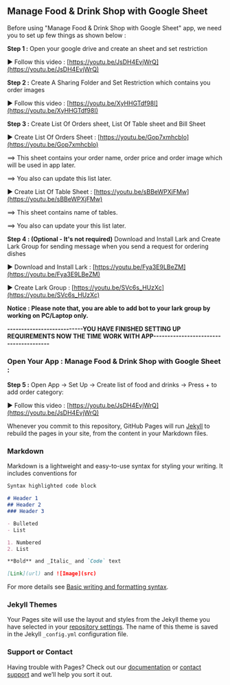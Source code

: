 ## Manage Food & Drink Shop with Google Sheet

Before using "Manage Food & Drink Shop with Google Sheet" app, we need you to set up few things as shown below : 

**Step 1 :** Open your google drive and create an sheet and set restriction

▶️ Follow this video : [https://youtu.be/JsDH4EvjWrQ](https://youtu.be/JsDH4EvjWrQ)

**Step 2 :** Create A Sharing Folder and Set Restriction which contains you order images

▶️ Follow this video : [https://youtu.be/XyHHGTdf98I](https://youtu.be/XyHHGTdf98I)


**Step 3 :** Create List Of Orders sheet, List Of Table sheet and Bill Sheet

▶️ Create List Of Orders Sheet : [https://youtu.be/Gop7xmhcblo](https://youtu.be/Gop7xmhcblo)

==> This sheet contains your order name, order price and order image which will be used in app later.

==> You also can update this list later.

▶️ Create List Of Table Sheet : [https://youtu.be/sBBeWPXjFMw](https://youtu.be/sBBeWPXjFMw)

==> This sheet contains name of tables.

==> You also can update your this list later.


**Step 4 : (Optional - It's not required)**  Download and Install Lark and Create Lark Group for sending message when you send a request for ordering dishes

▶️ Download and Install Lark : [https://youtu.be/Fya3E9LBeZM](https://youtu.be/Fya3E9LBeZM)

▶️ Create Lark Group : [https://youtu.be/SVc6s_HUzXc](https://youtu.be/SVc6s_HUzXc)

**Notice : Please note that, you are able to add bot to your lark group by working on PC/Laptop only.**

**---------------------------YOU HAVE FINISHED SETTING UP REQUIREMENTS NOW THE TIME WORK WITH APP---------------------------------------**

### Open Your App : Manage Food & Drink Shop with Google Sheet :

**Step 5 :** Open App -> Set Up -> Create list of food and drinks -> Press + to add order category:

▶️ Follow this video : [https://youtu.be/JsDH4EvjWrQ](https://youtu.be/JsDH4EvjWrQ)






















Whenever you commit to this repository, GitHub Pages will run [Jekyll](https://jekyllrb.com/) to rebuild the pages in your site, from the content in your Markdown files.

### Markdown

Markdown is a lightweight and easy-to-use syntax for styling your writing. It includes conventions for

```markdown
Syntax highlighted code block

# Header 1
## Header 2
### Header 3

- Bulleted
- List

1. Numbered
2. List

**Bold** and _Italic_ and `Code` text

[Link](url) and ![Image](src)
```

For more details see [Basic writing and formatting syntax](https://docs.github.com/en/github/writing-on-github/getting-started-with-writing-and-formatting-on-github/basic-writing-and-formatting-syntax).

### Jekyll Themes

Your Pages site will use the layout and styles from the Jekyll theme you have selected in your [repository settings](https://github.com/NamReplIT/managefood-drinkbyggsheet/settings/pages). The name of this theme is saved in the Jekyll `_config.yml` configuration file.

### Support or Contact

Having trouble with Pages? Check out our [documentation](https://docs.github.com/categories/github-pages-basics/) or [contact support](https://support.github.com/contact) and we’ll help you sort it out.

